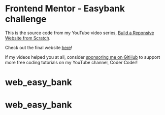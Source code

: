 # Frontend Mentor - Easybank challenge



This is the source code from my YouTube video series, [Build a Reponsive Website from Scratch](https://www.youtube.com/playlist?list=PLUWqFDiirlsuYscECzks6zIZWr_Cfcx9k).

Check out the final website [here](https://codercoder-easybank.pages.dev/)!

If my videos helped you at all, consider [sponsoring me on GitHub](https://github.com/sponsors/thecodercoder) to support more free coding tutorials on my YouTube channel, Coder Coder!
# web_easy_bank
# web_easy_bank
